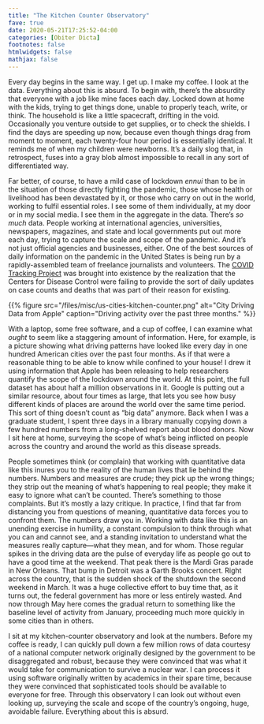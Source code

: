 ```yaml
---
title: "The Kitchen Counter Observatory"
fave: true
date: 2020-05-21T17:25:52-04:00
categories: [Obiter Dicta]
footnotes: false
htmlwidgets: false
mathjax: false
---
```


Every day begins in the same way. I get up. I make my coffee. I look at the data. Everything about this is absurd. To begin with, there’s the absurdity that everyone with a job like mine faces each day. Locked down at home with the kids, trying to get things done, unable to properly teach, write, or think. The household is like a little spacecraft, drifting in the void. Occasionally you venture outside to get supplies, or to check the shields. I find the days are speeding up now, because even though things drag from moment to moment, each twenty-four hour period is essentially identical. It reminds me of when my children were newborns. It’s a daily slog that, in retrospect, fuses into a gray blob almost impossible to recall in any sort of differentiated way. 

Far better, of course, to have a mild case of lockdown _ennui_ than to be in the situation of those directly fighting the pandemic, those whose health or livelihood has been devastated by it, or those who carry on out in the world, working to fulfil essential roles. I see some of them individually, at my door or in my social media. I see them in the aggregate in the data. There’s _so much_ data. People working at international agencies, universities, newspapers, magazines, and state and local governments put out more each day, trying to capture the scale and scope of the pandemic. And it’s not just official agencies and businesses, either. One of the best sources of daily information on the pandemic in the United States is being run by a rapidly-assembled team of freelance journalists and volunteers. The [COVID Tracking Project](https://covidtracking.com) was brought into existence by the realization that the Centers for Disease Control were failing to provide the sort of daily updates on case counts and deaths that was part of their reason for existing. 

{{% figure src="/files/misc/us-cities-kitchen-counter.png" alt="City Driving Data from Apple" caption="Driving activity over the past three months." %}}

With a laptop, some free software, and a cup of coffee, I can examine what _ought_ to seem like a staggering amount of information. Here, for example, is a picture showing what driving patterns have looked like every day in one hundred American cities over the past four months. As if that were a reasonable thing to be able to know while confined to your house! I drew it using information that Apple has been releasing to help researchers quantify the scope of the lockdown around the world. At this point, the full dataset has about half a million observations in it. Google is putting out a similar resource, about four times as large, that lets you see how busy different kinds of places are around the world over the same time period. This sort of thing doesn’t count as “big data” anymore. Back when I was a graduate student, I spent three days in a library manually copying down a few hundred numbers from a long-shelved report about blood donors. Now I sit here at home, surveying the scope of what’s being inflicted on people across the country and around the world as this disease spreads.

People sometimes think (or complain) that working with quantitative data like this inures you to the reality of the human lives that lie behind the numbers. Numbers and measures are crude; they pick up the wrong things; they strip out the meaning of what’s happening to real people; they make it easy to ignore what can’t be counted. There’s something to those complaints. But it’s mostly a lazy critique. In practice, I find that far from distancing you from questions of meaning, quantitative data forces you to confront them. The numbers draw you in. Working with data like this is an unending exercise in humility, a constant compulsion to think through what you can and cannot see, and a standing invitation to understand what the measures really capture—what they mean, and for whom. Those regular spikes in the driving data are the pulse of everyday life as people go out to have a good time at the weekend. That peak there is the Mardi Gras parade in New Orleans. That bump in Detroit was a Garth Brooks concert. Right across the country, that is the sudden shock of the shutdown the second weekend in March. It was a huge collective effort to buy time that, as it turns out, the federal government has more or less entirely wasted. And now through May here comes the gradual return to something like the baseline level of activity from January, proceeding much more quickly in some cities than in others. 

I sit at my kitchen-counter observatory and look at the numbers. Before my coffee is ready, I can quickly pull down a few million rows of data courtesy of a national computer network originally designed by the government to be disaggregated and robust, because they were convinced that was what it would take for communication to survive a nuclear war. I can process it using software originally written by academics in their spare time, because they were convinced that sophisticated tools should be available to everyone for free. Through this observatory I can look out without even looking up, surveying the scale and scope of the country’s ongoing, huge, avoidable failure. Everything about this is absurd.

